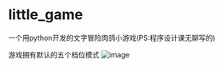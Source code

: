 # little_game
一个用python开发的文字冒险肉鸽小游戏(PS:程序设计课无聊写的)

游戏拥有默认的五个档位模式
![image](https://github.com/user-attachments/assets/21fe0afb-dddf-4100-bd9b-19b96b946c9f)
